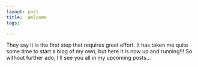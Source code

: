 ```yaml
---
layout: post
title:  Welcome
tags:

---
```


They say it is the first step that requires great effort.
It has taken me quite some time to start a blog of my own, but here it is now up and running!!!
So without further ado, I'll see you all in my upcoming posts...